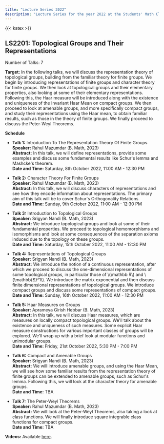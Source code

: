 ```yaml
---
title: "Lecture Series 2022"
description: "Lecture Series for the year 2022 at the Students' Math Club at Indian Statistical Institute, Bangalore."
---
```


{{< katex >}}

## LS2201: Topological Groups and Their Representations

Number of Talks: 7

**Target:** In the following talks, we will discuss the representation theory of topological groups, building from the familiar theory for finite groups. We begin by introducing representations of finite groups and character theory for finite groups. We then look at topological groups and their elementary properties, also looking at some of their elementary representations. Following this, the Haar measure will be introduced along with the existence and uniqueness of the Invariant Haar Mean on compact groups. We then proceed to look at amenable groups, and more specifically compact groups, and study their representations using the Haar mean, to obtain familiar results, such as those in the theory of finite groups. We finally proceed to discuss the Peter-Weyl Theorems.

**Schedule**

- **Talk 1:** Introduction To The Representation Theory Of Finite Groups  
  **Speaker:** Rahul Mazumdar (B. Math, 2023)  
  **Abstract:** In this talk, we will define representations, provide some examples and discuss some fundamental results like Schur's lemma and Mashcke's theorem.  
  **Date and Time:** Saturday, 8th October 2022, 11:00 AM - 12:30 PM

- **Talk 2:** Character Theory For Finite Groups  
  **Speaker:** Rahul Mazumdar (B. Math, 2023)  
  **Abstract:** In this talk, we will discuss characters of representations and see how they encode information about representations. The primary aim of this talk will be to cover Schur's Orthogonality Relations.  
  **Date and Time:** Sunday, 9th October 2022, 11:00 AM - 12:30 PM

- **Talk 3:** Introduction to Topological Groups  
  **Speaker:** Srigyan Nandi (B. Math, 2023)  
  **Abstract:** We introduce topological groups and look at some of their fundamental properties. We proceed to topological homomorphisms and isomorphisms and look at some consequences of the separation axioms induced due to the topology on these groups.  
  **Date and Time:** Saturday, 15th October 2022, 11:00 AM - 12:30 PM

- **Talk 4:** Representations of Topological Groups  
  **Speaker:** Srigyan Nandi (B. Math, 2023)  
  **Abstract:** We introduce the notion of a continuous representation, after which we proceed to discuss the one-dimensional representations of some topological groups, in particular those of \\(\mathbb R\\) and \\(\mathbb{S}^1\\). We introduce the matrix exponential and then discuss finite dimensional representations of topological groups. We introduce compact groups and discuss some representations of compact groups.  
  **Date and Time:** Sunday, 16th October 2022, 11:00 AM - 12:30 PM

- **Talk 5:** Haar Measures on Groups  
  **Speaker:** Aprameya Girish Hebbar (B. Math, 2023)  
  **Abstract:** In this talk, we will discuss Haar measures, which are measures on locally compact topological groups. We'll talk about the existence and uniqueness of such measures. Some explicit Haar measure constructions for various important classes of groups will be explored. We'll wrap up with a brief look at modular functions and unimodular groups.  
  **Date and Time:** Friday, 21st October 2022, 5:30 PM - 7:00 PM

- **Talk 6:** Compact and Amenable Groups  
  **Speaker:** Srigyan Nandi (B. Math, 2023)  
  **Abstract:** We will introduce amenable groups, and using the Haar Mean, we will see how some familiar results from the representation theory of finite groups can be extended to amenable groups, such as Schur's lemma. Following this, we will look at the character theory for amenable groups.  
  **Date and Time:** TBA

- **Talk 7:** The Peter-Weyl Theorems  
  **Speaker:** Rahul Mazumdar (B. Math, 2023)  
  **Abstract:** We will look at the Peter-Weyl Theorems, also taking a look at class functions. We will finally introduce square integrable class functions for compact groups.  
  **Date and Time:** TBA

**Videos:** Available [here](https://youtube.com/playlist?list=PL0l3kv-aP9d8iREw8B6eSths-TYhjkZEt).
